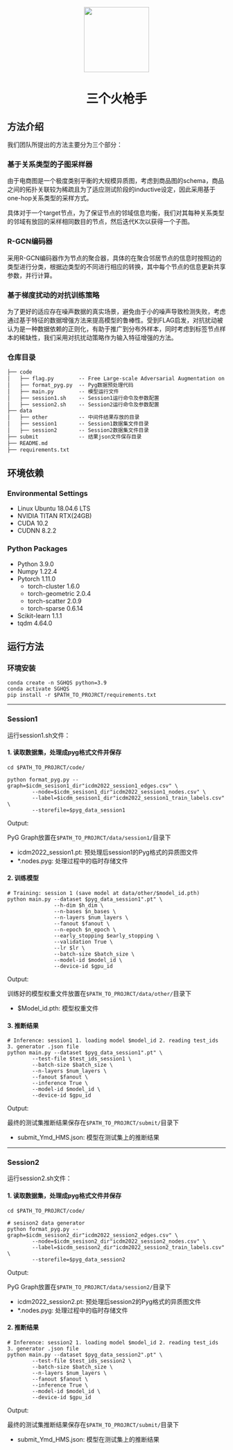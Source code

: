  <p align="center">
    <img src="https://www.hualigs.cn/image/6300e0e23c6f1.jpg" height="150">
</p>

<h1 align="center">
    三个火枪手
</h1>

## 方法介绍

我们团队所提出的方法主要分为三个部分：
### 基于关系类型的子图采样器
由于电商图是一个极度类别平衡的大规模异质图，考虑到商品图的schema，商品之间的拓扑关联较为稀疏且为了适应测试阶段的inductive设定，因此采用基于one-hop关系类型的采样方式。 

具体对于一个target节点，为了保证节点的邻域信息均衡，我们对其每种关系类型的邻域有放回的采样相同数目的节点，然后迭代K次以获得一个子图。
### R-GCN编码器
采用R-GCN编码器作为节点的聚合器，具体的在聚合邻居节点的信息时按照边的类型进行分类，根据边类型的不同进行相应的转换，其中每个节点的信息更新共享参数，并行计算。
### 基于梯度扰动的对抗训练策略
为了更好的适应存在噪声数据的真实场景，避免由于小的噪声导致检测失败，考虑通过基于特征的数据增强方法来提高模型的鲁棒性。受到FLAG启发，对抗扰动被认为是一种数据依赖的正则化，有助于推广到分布外样本，同时考虑到标签节点样本的稀缺性，我们采用对抗扰动策略作为输入特征增强的方法。


### 仓库目录
```markdown
├── code
│   ├── flag.py        -- Free Large-scale Adversarial Augmentation on Graphs
│   ├── format_pyg.py  -- Pyg数据预处理代码
│   ├── main.py        -- 模型运行文件
│   ├── session1.sh    -- Session1运行命令及参数配置
│   ├── session2.sh    -- Session2运行命令及参数配置
├── data
│   ├── other          -- 中间件结果存放的目录
│   ├── session1       -- Session1数据集文件目录
│   ├── session2       -- Session2数据集文件目录
├── submit             -- 结果json文件保存目录
├── README.md
├── requirements.txt
```

## 环境依赖

### Environmental Settings
- Linux Ubuntu 18.04.6 LTS 
- NVIDIA TITAN RTX(24GB)
- CUDA 10.2
- CUDNN 8.2.2

### Python Packages
- Python 3.9.0
- Numpy 1.22.4
- Pytorch 1.11.0
  - torch-cluster 1.6.0 
  - torch-geometric 2.0.4
  - torch-scatter 2.0.9 
  - torch-sparse 0.6.14
- Scikit-learn 1.1.1
- tqdm 4.64.0

## 运行方法

### 环境安装

```shell
conda create -n SGHQS python=3.9
conda activate SGHQS
pip install -r $PATH_TO_PROJRCT/requirements.txt
```

---
### Session1

运行session1.sh文件：

#### 1. 读取数据集，处理成pyg格式文件并保存

```shell
cd $PATH_TO_PROJRCT/code/

python format_pyg.py --graph=$icdm_sesison1_dir"icdm2022_session1_edges.csv" \
        --node=$icdm_sesison1_dir"icdm2022_session1_nodes.csv" \
        --label=$icdm_sesison1_dir"icdm2022_session1_train_labels.csv" \
        --storefile=$pyg_data_session1
```
Output:

PyG Graph放置在`$PATH_TO_PROJRCT/data/session1/`目录下

- icdm2022_session1.pt: 预处理后session1的Pyg格式的异质图文件
- *.nodes.pyg: 处理过程中的临时存储文件

#### 2. 训练模型

```shell
# Training: session 1 (save model at data/other/$model_id.pth)
python main.py --dataset $pyg_data_session1".pt" \
               --h-dim $h_dim \
               --n-bases $n_bases \
               --n-layers $num_layers \
               --fanout $fanout \
               --n-epoch $n_epoch \
               --early_stopping $early_stopping \
               --validation True \
               --lr $lr \
               --batch-size $batch_size \
               --model-id $model_id \
               --device-id $gpu_id
```
Output:

训练好的模型权重文件放置在`$PATH_TO_PROJRCT/data/other/`目录下

- $Model_id.pth: 模型权重文件

#### 3. 推断结果

```shell
# Inference: session1 1. loading model $model_id 2. reading test_ids 3. generator .json file
python main.py --dataset $pyg_data_session1".pt" \
        --test-file $test_ids_session1 \
        --batch-size $batch_size \
        --n-layers $num_layers \
        --fanout $fanout \
        --inference True \
        --model-id $model_id \
        --device-id $gpu_id
```
Output:

最终的测试集推断结果保存在`$PATH_TO_PROJRCT/submit/`目录下

- submit_Ymd_HMS.json: 模型在测试集上的推断结果

---
### Session2

运行session2.sh文件：

#### 1. 读取数据集，处理成pyg格式文件并保存

```shell
cd $PATH_TO_PROJRCT/code/

# sesison2 data generator
python format_pyg.py --graph=$icdm_sesison2_dir"icdm2022_session2_edges.csv" \
        --node=$icdm_sesison2_dir"icdm2022_session2_nodes.csv" \
        --label=$icdm_sesison2_dir"icdm2022_session2_train_labels.csv" \
        --storefile=$pyg_data_session2
```
Output:

PyG Graph放置在`$PATH_TO_PROJRCT/data/session2/`目录下

- icdm2022_session2.pt: 预处理后session2的Pyg格式的异质图文件
- *.nodes.pyg: 处理过程中的临时存储文件

#### 2. 推断结果

```shell
# Inference: session2 1. loading model $model_id 2. reading test_ids 3. generator .json file
python main.py --dataset $pyg_data_session2".pt" \
        --test-file $test_ids_session2 \
        --batch-size $batch_size \
        --n-layers $num_layers \
        --fanout $fanout \
        --inference True \
        --model-id $model_id \
        --device-id $gpu_id
```
Output:

最终的测试集推断结果保存在`$PATH_TO_PROJRCT/submit/`目录下

- submit_Ymd_HMS.json: 模型在测试集上的推断结果

